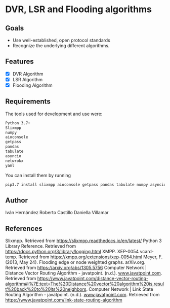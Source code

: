 # DVR, LSR and Flooding algorithms

## Goals
- Use well-established, open protocol standards
- Recognize the underlying different algorithms.

## Features
- [x] DVR Algorithm
- [x] LSR Algorithm
- [x] Flooding Algorithm

## Requirements
The tools used for development and use were:
```sh
Python 3.7+
Slixmpp
numpy
aioconsole
getpass
pandas
tabulate
asyncio
netwrokx
yaml
```

You can install them by running
```sh
pip3.7 install slixmpp aioconsole getpass pandas tabulate numpy asyncio netwrokx yaml
```

## Author

Iván Hernández
Roberto Castillo
Daniella Villamar


## References 
Slixmpp. Retrieved from https://slixmpp.readthedocs.io/en/latest/
Python 3 Library Reference. Retrieved from https://docs.python.org/3/library/logging.html
XMPP. XEP-0054 vcard-temp. Retrieved from https://xmpp.org/extensions/xep-0054.html
Meyer, F. (2013, May 24). Flooding edge or node weighted graphs. arXiv.org. Retrieved from https://arxiv.org/abs/1305.5756
Computer Network | Distance Vector Routing Algorithm - javatpoint. (n.d.). www.javatpoint.com. Retrieved from https://www.javatpoint.com/distance-vector-routing-algorithm#:%7E:text=The%20Distance%20vector%20algorithm%20is,result%20back%20to%20its%20neighbors.
Computer Network | Link State Routing Algorithm - javatpoint. (n.d.). www.javatpoint.com. Retrieved from https://www.javatpoint.com/link-state-routing-algorithm